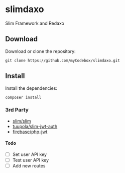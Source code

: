 # slimdaxo
Slim Framework and Redaxo


## Download
Download or clone the repository:
```
git clone https://github.com/myCodebox/slimdaxo.git
```

## Install
Install the dependencies:
```
composer install
```

### 3rd Party
* [slim/slim](https://github.com/slimphp/Slim)
* [tuupola/slim-jwt-auth](https://github.com/tuupola/slim-jwt-auth)
* [firebase/php-jwt](https://github.com/firebase/php-jwt)


#### Todo
- [ ] Set user API key
- [ ] Test user API key
- [ ] Add new routes
